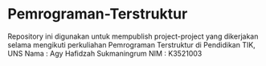 # Pemrograman-Terstruktur
Repository ini digunakan untuk mempublish project-project yang dikerjakan selama mengikuti perkuliahan Pemrograman Terstruktur di Pendidikan TIK, UNS
Nama : Agy Hafidzah Sukmaningrum
NIM : K3521003
